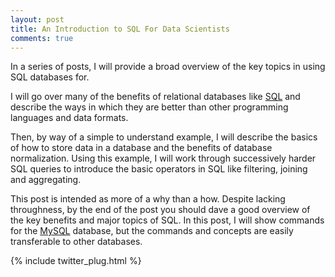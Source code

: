 ```yaml
---
layout: post
title: An Introduction to SQL For Data Scientists
comments: true
---
```


In a series of posts, I will provide a broad overview
of the key topics in using SQL databases for.

I will go over many of the benefits of relational
databases like [SQL](http://en.wikipedia.org/wiki/SQL) and describe
the ways in which they are better than other programming languages
and data formats. 

Then, by way of a simple to understand example, I will describe the
basics of how to store data in a database and the benefits of
database normalization.  Using this example, I will work
through successively harder SQL queries to introduce the basic
operators in SQL like filtering, joining and aggregating.

This post is intended as more of a why than a how.  Despite 
lacking throughness, by the end of the post you 
should dave a good overview of the key benefits and major topics
of SQL. In this post, I will show commands for the 
[MySQL](http://www.mysql.com/) database, but the commands and 
concepts are easily transferable to other databases.

{% include twitter_plug.html %}
